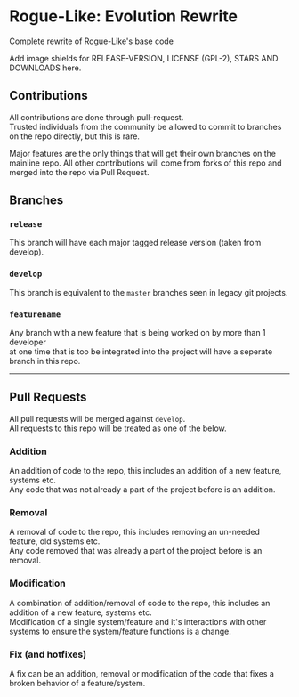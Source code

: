 # Rogue-Like: Evolution Rewrite
Complete rewrite of Rogue-Like's base code

Add image shields for RELEASE-VERSION, LICENSE (GPL-2), STARS AND DOWNLOADS here.

<!-- Consider this a manifesto/goals for how the github will work and how git will be used. -->

## Contributions
All contributions are done through pull-request.  
Trusted individuals from the community be allowed to commit to branches on the repo directly, but this is rare.

Major features are the only things that will get their own branches on the mainline repo.
All other contributions will come from forks of this repo and merged into the repo via Pull Request.

## Branches

### ``release``
This branch will have each major tagged release version (taken from develop).

### ``develop``
This branch is equivalent to the ``master`` branches seen in legacy git projects.

### ``featurename``
Any branch with a new feature that is being worked on by more than 1 developer  
at one time that is too be integrated into the project will have a seperate branch in this repo.

---

## Pull Requests
All pull requests will be merged against ``develop``.  
All requests to this repo will be treated as one of the below.
### Addition
An addition of code to the repo, this includes an addition of a new feature, systems etc.  
Any code that was not already a part of the project before is an addition.
### Removal
A removal of code to the repo, this includes removing an un-needed feature, old systems etc.  
Any code removed that was already a part of the project before is an removal.
### Modification
A combination of addition/removal of code to the repo, this includes an addition of a new feature, systems etc.  
Modification of a single system/feature and it's interactions with other systems to ensure the system/feature functions is a change.
### Fix (and hotfixes)
A fix can be an addition, removal or modification of the code that fixes a broken behavior of a feature/system.
